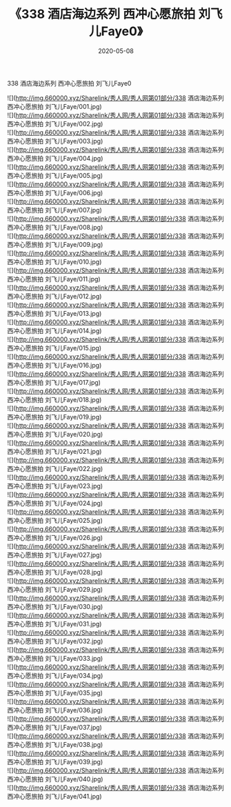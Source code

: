 ﻿---
layout: post
title:  《338 酒店海边系列 西冲心愿旅拍 刘飞儿Faye0》
date:   2020-05-08
img: http://img.660000.xyz/Sharelink/秀人网/秀人网第01部分/338 酒店海边系列 西冲心愿旅拍 刘飞儿Faye0/000.jpg
categories: [美女, 清纯, 唯美]
---

338 酒店海边系列 西冲心愿旅拍 刘飞儿Faye0

  ![](http://img.660000.xyz/Sharelink/秀人网/秀人网第01部分/338 酒店海边系列 西冲心愿旅拍 刘飞儿Faye/001.jpg) <br> ![](http://img.660000.xyz/Sharelink/秀人网/秀人网第01部分/338 酒店海边系列 西冲心愿旅拍 刘飞儿Faye/002.jpg) <br> ![](http://img.660000.xyz/Sharelink/秀人网/秀人网第01部分/338 酒店海边系列 西冲心愿旅拍 刘飞儿Faye/003.jpg) <br> ![](http://img.660000.xyz/Sharelink/秀人网/秀人网第01部分/338 酒店海边系列 西冲心愿旅拍 刘飞儿Faye/004.jpg) <br> ![](http://img.660000.xyz/Sharelink/秀人网/秀人网第01部分/338 酒店海边系列 西冲心愿旅拍 刘飞儿Faye/005.jpg) <br> ![](http://img.660000.xyz/Sharelink/秀人网/秀人网第01部分/338 酒店海边系列 西冲心愿旅拍 刘飞儿Faye/006.jpg) <br> ![](http://img.660000.xyz/Sharelink/秀人网/秀人网第01部分/338 酒店海边系列 西冲心愿旅拍 刘飞儿Faye/007.jpg) <br> ![](http://img.660000.xyz/Sharelink/秀人网/秀人网第01部分/338 酒店海边系列 西冲心愿旅拍 刘飞儿Faye/008.jpg) <br> ![](http://img.660000.xyz/Sharelink/秀人网/秀人网第01部分/338 酒店海边系列 西冲心愿旅拍 刘飞儿Faye/009.jpg) <br> ![](http://img.660000.xyz/Sharelink/秀人网/秀人网第01部分/338 酒店海边系列 西冲心愿旅拍 刘飞儿Faye/010.jpg) <br> ![](http://img.660000.xyz/Sharelink/秀人网/秀人网第01部分/338 酒店海边系列 西冲心愿旅拍 刘飞儿Faye/011.jpg) <br> ![](http://img.660000.xyz/Sharelink/秀人网/秀人网第01部分/338 酒店海边系列 西冲心愿旅拍 刘飞儿Faye/012.jpg) <br> ![](http://img.660000.xyz/Sharelink/秀人网/秀人网第01部分/338 酒店海边系列 西冲心愿旅拍 刘飞儿Faye/013.jpg) <br> ![](http://img.660000.xyz/Sharelink/秀人网/秀人网第01部分/338 酒店海边系列 西冲心愿旅拍 刘飞儿Faye/014.jpg) <br> ![](http://img.660000.xyz/Sharelink/秀人网/秀人网第01部分/338 酒店海边系列 西冲心愿旅拍 刘飞儿Faye/015.jpg) <br> ![](http://img.660000.xyz/Sharelink/秀人网/秀人网第01部分/338 酒店海边系列 西冲心愿旅拍 刘飞儿Faye/016.jpg) <br> ![](http://img.660000.xyz/Sharelink/秀人网/秀人网第01部分/338 酒店海边系列 西冲心愿旅拍 刘飞儿Faye/017.jpg) <br> ![](http://img.660000.xyz/Sharelink/秀人网/秀人网第01部分/338 酒店海边系列 西冲心愿旅拍 刘飞儿Faye/018.jpg) <br> ![](http://img.660000.xyz/Sharelink/秀人网/秀人网第01部分/338 酒店海边系列 西冲心愿旅拍 刘飞儿Faye/019.jpg) <br> ![](http://img.660000.xyz/Sharelink/秀人网/秀人网第01部分/338 酒店海边系列 西冲心愿旅拍 刘飞儿Faye/020.jpg) <br> ![](http://img.660000.xyz/Sharelink/秀人网/秀人网第01部分/338 酒店海边系列 西冲心愿旅拍 刘飞儿Faye/021.jpg) <br> ![](http://img.660000.xyz/Sharelink/秀人网/秀人网第01部分/338 酒店海边系列 西冲心愿旅拍 刘飞儿Faye/022.jpg) <br> ![](http://img.660000.xyz/Sharelink/秀人网/秀人网第01部分/338 酒店海边系列 西冲心愿旅拍 刘飞儿Faye/023.jpg) <br> ![](http://img.660000.xyz/Sharelink/秀人网/秀人网第01部分/338 酒店海边系列 西冲心愿旅拍 刘飞儿Faye/024.jpg) <br> ![](http://img.660000.xyz/Sharelink/秀人网/秀人网第01部分/338 酒店海边系列 西冲心愿旅拍 刘飞儿Faye/025.jpg) <br> ![](http://img.660000.xyz/Sharelink/秀人网/秀人网第01部分/338 酒店海边系列 西冲心愿旅拍 刘飞儿Faye/026.jpg) <br> ![](http://img.660000.xyz/Sharelink/秀人网/秀人网第01部分/338 酒店海边系列 西冲心愿旅拍 刘飞儿Faye/027.jpg) <br> ![](http://img.660000.xyz/Sharelink/秀人网/秀人网第01部分/338 酒店海边系列 西冲心愿旅拍 刘飞儿Faye/028.jpg) <br> ![](http://img.660000.xyz/Sharelink/秀人网/秀人网第01部分/338 酒店海边系列 西冲心愿旅拍 刘飞儿Faye/029.jpg) <br> ![](http://img.660000.xyz/Sharelink/秀人网/秀人网第01部分/338 酒店海边系列 西冲心愿旅拍 刘飞儿Faye/030.jpg) <br> ![](http://img.660000.xyz/Sharelink/秀人网/秀人网第01部分/338 酒店海边系列 西冲心愿旅拍 刘飞儿Faye/031.jpg) <br> ![](http://img.660000.xyz/Sharelink/秀人网/秀人网第01部分/338 酒店海边系列 西冲心愿旅拍 刘飞儿Faye/032.jpg) <br> ![](http://img.660000.xyz/Sharelink/秀人网/秀人网第01部分/338 酒店海边系列 西冲心愿旅拍 刘飞儿Faye/033.jpg) <br> ![](http://img.660000.xyz/Sharelink/秀人网/秀人网第01部分/338 酒店海边系列 西冲心愿旅拍 刘飞儿Faye/034.jpg) <br> ![](http://img.660000.xyz/Sharelink/秀人网/秀人网第01部分/338 酒店海边系列 西冲心愿旅拍 刘飞儿Faye/035.jpg) <br> ![](http://img.660000.xyz/Sharelink/秀人网/秀人网第01部分/338 酒店海边系列 西冲心愿旅拍 刘飞儿Faye/036.jpg) <br> ![](http://img.660000.xyz/Sharelink/秀人网/秀人网第01部分/338 酒店海边系列 西冲心愿旅拍 刘飞儿Faye/037.jpg) <br> ![](http://img.660000.xyz/Sharelink/秀人网/秀人网第01部分/338 酒店海边系列 西冲心愿旅拍 刘飞儿Faye/038.jpg) <br> ![](http://img.660000.xyz/Sharelink/秀人网/秀人网第01部分/338 酒店海边系列 西冲心愿旅拍 刘飞儿Faye/039.jpg) <br> ![](http://img.660000.xyz/Sharelink/秀人网/秀人网第01部分/338 酒店海边系列 西冲心愿旅拍 刘飞儿Faye/040.jpg) <br> ![](http://img.660000.xyz/Sharelink/秀人网/秀人网第01部分/338 酒店海边系列 西冲心愿旅拍 刘飞儿Faye/041.jpg) <br>